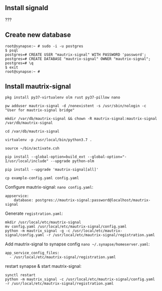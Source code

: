 ## Install signald

???

## Create new database
```
root@synapse:~ # sudo -i -u postgres
$ psql
postgres=# CREATE USER "mautrix-signal" WITH PASSWORD 'password';
postgres=# CREATE DATABASE "mautrix-signal" OWNER "mautrix-signal";
postgres=# \q
$ exit
root@synapse:~ #
```

## Install mautrix-signal
```
pkg install py37-virtualenv olm rust py37-pillow nano

pw adduser mautrix-signal -d /nonexistent -s /usr/sbin/nologin -c "User for mautrix-signal bridge"

mkdir /var/db/mautrix-signal && chown -R mautrix-signal:mautrix-signal /var/db/mautrix-signal

cd /var/db/mautrix-signal

virtualenv -p /usr/local/bin/python3.7 .

source ~/bin/activate.csh

pip install --global-option=build_ext --global-option="-I/usr/local/include" --upgrade python-olm

pip install --upgrade 'mautrix-signal[all]'

cp example-config.yaml config.yaml
```

Configure mautrix-signal: `nano config.yaml`:
```
appservice:
    database: postgres://mautrix-signal:password@localhost/mautrix-signal
```

Generate `registration.yaml`:
```
mkdir /usr/local/etc/mautrix-signal
mv config.yaml /usr/local/etc/mautrix-signal/config.yaml
python -m mautrix_signal -g -c /usr/local/etc/mautrix-signal/config.yaml -r /usr/local/etc/mautrix-signal/registration.yaml
```
Add mautrix-signal to synapse config `nano ~/.synapse/homeserver.yaml`:
```
app_service_config_files:
  - /usr/local/etc/mautrix-signal/registration.yaml
```
restart synapse & start mautrix-signal:
```
synctl restart
python -m mautrix_signal -c /usr/local/etc/mautrix-signal/config.yaml -r /usr/local/etc/mautrix-signal/registration.yaml
```

